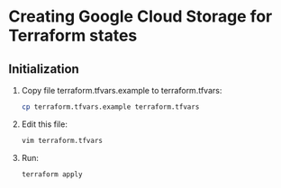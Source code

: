 # Creating Google Cloud Storage for Terraform states

## Initialization

1. Copy file terraform.tfvars.example to terraform.tfvars:   

   ```bash
   cp terraform.tfvars.example terraform.tfvars
   ```

2. Edit this file:   

   ```bash
   vim terraform.tfvars
   ```

3. Run:

   ```bash
   terraform apply
   ```

